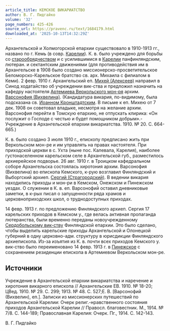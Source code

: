 ```yaml
---
article_title: КЕМСКОЕ ВИКАРИАТСТВО
author: В. Г. Пидгайко
volume: '32'
page_numbers: 425-426
source_url: https://pravenc.ru/text/1684179.html
downloaded_at: '2025-10-13T14:32:29Z'
---
```


Архангельской и Холмогорской епархии существовало в 1910-1913 гг., названо по г. Кемь (в совр. [Карелии](https://pravenc.ru/text/Карелии.html)). К. в. было учреждено для борьбы со [старообрядчеством](https://pravenc.ru/text/старообрядчеством.html) и с усилившимися в [Карелии](https://pravenc.ru/text/Карелии.html) панфинляндским, лютеран. и сектантским движениями (для противодействия им в Архангельске в 1908 было создано миссионерско-просветительское Беломорско-Карельское братство св. арх. Михаила с филиалом в Кеми). 2 февр. 1910 г. Архангельский еп. [Михей (Алексеев)](<https://pravenc.ru/text/Михей (Алексеев).html>) направил в Синод ходатайство об учреждении вик-ства и предложил назначить на кафедру настоятеля [Артемиева Веркольского мон-ря](<https://pravenc.ru/text/АРТЕМИЕВ ВЕРКОЛЬСКИЙ МУЖСКОЙ МОНАСТЫРЬ.html>) архим. [Варсонофия (Вихвелина)](<https://pravenc.ru/text/Варсонофия (Вихвелина).html>). (Кандидатура викария, по-видимому, была подсказана св. [Иоанном Кронштадтским](<https://pravenc.ru/text/Иоанном Кронштадтским.html>). В письме к еп. Михею от 7 дек. 1908 он советовал владыке, несмотря на желание архим. Варсонофия перейти в Томскую епархию, не отпускать клирика: «Он послужит о Господе с честью и будет помощником добрым».- Учреждение в Архангельской епархии викариатства. 1910. № 20. С. 664-665.)

К. в. было создано 3 июля 1910 г., епископу предписано жить при Веркольском мон-ре и им управлять на правах настоятеля. При приходской церкви в с. Ухта (ныне пос. Калевала, Карелия), наиболее густонаселенном карельском селе в Архангельской губ., разместилось архиерейское подворье. 26 авг. 1910 г. в Троицком кафедральном соборе Архангельска состоялась хиротония архим. Варсонофия (Вихвелина) во епископа Кемского, к-рую возглавил Финляндский и Выборгский архиеп. [Сергий (Страгородский)](<https://pravenc.ru/text/Сергий (Страгородский).html>). В ведении викария находились приходы и мон-ри в Кемском, Онежском и Пинежском уездах. О служении в К. в. еп. Варсонофий оставил дневниковые заметки, в к-рых писал о запущенности ряда храмов и церковноприходских школ, о труднодоступных приходах.

14 февр. 1913 г. по предложению Финляндского архиеп. Сергия 17 карельских приходов в Кемском у., где велась активная пропаганда лютеранства, были временно переданы новоучрежденному [Сердобольскому вик-ству](<https://pravenc.ru/text/Сердобольскому вик-ству.html>) Финляндской епархии. Это было сделано, чтобы выделить карельские приходы Архангельской и Олонецкой губерний в одну церковно-адм. структуру в юрисдикции Финляндского архиепископа. Из-за изъятия из К. в. почти всех приходов Кемского у. вик-ство было переименовано 14 февр. 1913 г. в [Пинежское](https://pravenc.ru/text/Пинежское.html) с сохранением резиденции епископа в Артемиевом Веркольском мон-ре.

## Источники

Учреждение в Архангельской епархии викариатства и наречение и хиротония викарного епископа // Архангельские ЕВ. 1910. № 18-20; ЦВед. 1910. № 29. С. 299; 1913. № 48. С. 527;Е. В. [Варсонофий (Вихвелин), еп.]. Записки из миссионерских путешествий по Архангельской Карелии: Очерк религ.-нравственного состояния приходов Архангельской Карелии // Правосл. благовестник. М., 1914. № 7/8. С. 144-189; Православная Карелия: Очерк. Пг., 1914. С. 142-143.

В. Г. Пидгайко
